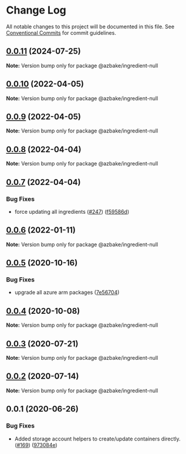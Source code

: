 # Change Log

All notable changes to this project will be documented in this file.
See [Conventional Commits](https://conventionalcommits.org) for commit guidelines.

## [0.0.11](https://github.com/HomecareHomebase/azure-bake/compare/@azbake/ingredient-null@0.0.10...@azbake/ingredient-null@0.0.11) (2024-07-25)

**Note:** Version bump only for package @azbake/ingredient-null





## [0.0.10](https://github.com/HomecareHomebase/azure-bake/compare/@azbake/ingredient-null@0.0.9...@azbake/ingredient-null@0.0.10) (2022-04-05)

**Note:** Version bump only for package @azbake/ingredient-null





## [0.0.9](https://github.com/HomecareHomebase/azure-bake/compare/@azbake/ingredient-null@0.0.8...@azbake/ingredient-null@0.0.9) (2022-04-05)

**Note:** Version bump only for package @azbake/ingredient-null





## [0.0.8](https://github.com/HomecareHomebase/azure-bake/compare/@azbake/ingredient-null@0.0.7...@azbake/ingredient-null@0.0.8) (2022-04-04)

**Note:** Version bump only for package @azbake/ingredient-null





## [0.0.7](https://github.com/HomecareHomebase/azure-bake/compare/@azbake/ingredient-null@0.0.6...@azbake/ingredient-null@0.0.7) (2022-04-04)


### Bug Fixes

* force updating all ingredients ([#247](https://github.com/HomecareHomebase/azure-bake/issues/247)) ([f59586d](https://github.com/HomecareHomebase/azure-bake/commit/f59586d8b364860cc4b30059feb9a56d2cc329a0))





## [0.0.6](https://github.com/HomecareHomebase/azure-bake/compare/@azbake/ingredient-null@0.0.5...@azbake/ingredient-null@0.0.6) (2022-01-11)

**Note:** Version bump only for package @azbake/ingredient-null





## [0.0.5](https://github.com/HomecareHomebase/azure-bake/compare/@azbake/ingredient-null@0.0.4...@azbake/ingredient-null@0.0.5) (2020-10-16)


### Bug Fixes

* upgrade all azure arm packages ([7e56704](https://github.com/HomecareHomebase/azure-bake/commit/7e56704))





## [0.0.4](https://github.com/HomecareHomebase/azure-bake/compare/@azbake/ingredient-null@0.0.3...@azbake/ingredient-null@0.0.4) (2020-10-08)

**Note:** Version bump only for package @azbake/ingredient-null





## [0.0.3](https://github.com/HomecareHomebase/azure-bake/compare/@azbake/ingredient-null@0.0.2...@azbake/ingredient-null@0.0.3) (2020-07-21)

**Note:** Version bump only for package @azbake/ingredient-null





## [0.0.2](https://github.com/HomecareHomebase/azure-bake/compare/@azbake/ingredient-null@0.0.1...@azbake/ingredient-null@0.0.2) (2020-07-14)

**Note:** Version bump only for package @azbake/ingredient-null





## 0.0.1 (2020-06-26)


### Bug Fixes

* Added storage account helpers to create/update containers directly. ([#169](https://github.com/HomecareHomebase/azure-bake/issues/169)) ([973084e](https://github.com/HomecareHomebase/azure-bake/commit/973084e))
